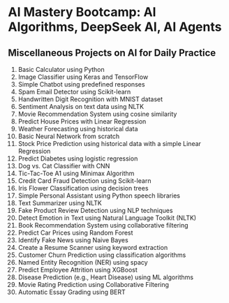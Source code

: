 
# AI Mastery Bootcamp: AI Algorithms, DeepSeek AI, AI Agents

## Miscellaneous Projects on AI for Daily Practice

1. Basic Calculator using Python
2. Image Classifier using Keras and TensorFlow
3. Simple Chatbot using predefined responses
4. Spam Email Detector using Scikit-learn
5. Handwritten Digit Recognition with MNIST dataset
6. Sentiment Analysis on text data using NLTK
7. Movie Recommendation System using cosine similarity
8. Predict House Prices with Linear Regression
9. Weather Forecasting using historical data
10. Basic Neural Network from scratch
11. Stock Price Prediction using historical data with a simple Linear Regression
12. Predict Diabetes using logistic regression
13. Dog vs. Cat Classifier with CNN
14. Tic-Tac-Toe A1 using Minimax Algorithm
15. Credit Card Fraud Detection using Scikit-learn
16. Iris Flower Classification using decision trees
17. Simple Personal Assistant using Python speech libraries
18. Text Summarizer using NLTK
19. Fake Product Review Detection using NLP techniques
20. Detect Emotion in Text using Natural Language Toolkit (NLTK)
21. Book Recommendation System using collaborative filtering
22. Predict Car Prices using Random Forest
23. Identify Fake News using Naive Bayes
24. Create a Resume Scanner using keyword extraction
25. Customer Churn Prediction using classification algorithms
26. Named Entity Recognition (NER) using spacy
27. Predict Employee Attrition using XGBoost
28. Disease Prediction (e.g., Heart Disease) using ML algorithms
29. Movie Rating Prediction using Collaborative Filtering
30. Automatic Essay Grading using BERT